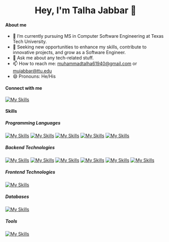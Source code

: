 <h1 align="center">Hey, I'm Talha Jabbar 👋</h1>

#### About me
- 🔭 I’m currently pursuing MS in Computer Software Engineering at Texas Tech University.
- 🌱 Seeking new opportunities to enhance my skills, contribute to innovative projects, and grow as a Software Engineer.
- 💬 Ask me about any tech-related stuff.
- 📫 How to reach me: muhammadtalha61940@gmail.com or mujabbar@ttu.edu
- 😄 Pronouns: He/His
<!-- - ⚡ Fun fact: ... -->

#### Connect with me
[![My Skills](https://skillicons.dev/icons?i=linkedin)](https://www.linkedin.com/in/m-talha-jabbar/)

#### Skills

##### Programming Languages 
[![My Skills](https://skillicons.dev/icons?i=cpp)]()
[![My Skills](https://skillicons.dev/icons?i=cs)]()
[![My Skills](https://skillicons.dev/icons?i=js)]()
[![My Skills](https://skillicons.dev/icons?i=py)]()
[![My Skills](https://skillicons.dev/icons?i=php)]()

##### Backend Technologies
[![My Skills](https://skillicons.dev/icons?i=dotnet)]()
[![My Skills](https://skillicons.dev/icons?i=nodejs)]()
[![My Skills](https://skillicons.dev/icons?i=express)]()
[![My Skills](https://skillicons.dev/icons?i=redis)]()
[![My Skills](https://skillicons.dev/icons?i=rabbitmq)]()
[![My Skills](https://skillicons.dev/icons?i=docker)]()

##### Frontend Technologies
[![My Skills](https://skillicons.dev/icons?i=html,css,react,redux)]()

##### Databases
[![My Skills](https://skillicons.dev/icons?i=mysql,mongodb)]()

##### Tools
[![My Skills](https://skillicons.dev/icons?i=git,github,heroku,vscode,postman)]()
